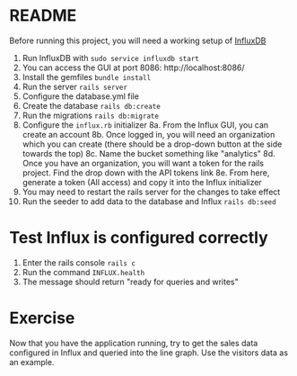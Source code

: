 # README

Before running this project, you will need a working setup of [InfluxDB](https://docs.influxdata.com/influxdb/v2/install/?t=Linux)

1. Run InfluxDB with `sudo service influxdb start`
2. You can access the GUI at port 8086: http://localhost:8086/
3. Install the gemfiles `bundle install`
4. Run the server `rails server`
5. Configure the database.yml file
6. Create the database `rails db:create`
7. Run the migrations `rails db:migrate`
8. Configure the `influx.rb` initializer
  8a. From the Influx GUI, you can create an account
  8b. Once logged in, you will need an organization which you can create (there should be a drop-down button at the side towards the top)
  8c. Name the bucket something like "analytics"
  8d. Once you have an organization, you will want a token for the rails project. Find the drop down with the API tokens link
  8e. From here, generate a token (All access) and copy it into the Influx initializer
9. You may need to restart the rails server for the changes to take effect
10. Run the seeder to add data to the database and Influx `rails db:seed`

# Test Influx is configured correctly

1. Enter the rails console `rails c`
2. Run the command `INFLUX.health`
3. The message should return "ready for queries and writes"

# Exercise

Now that you have the application running, try to get the sales data configured in Influx and queried into the line graph. Use the visitors data as an example.

